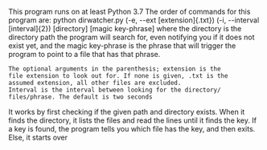 This program runs on at least Python 3.7
The order of commands for this program are:
python dirwatcher.py (-e, --ext [extension]{.txt}) (-i, --interval [interval]{2}) [directory] [magic key-phrase]
    where the directory is the directory path the program will
    search for, even notifying you if it does not exist yet,
    and the magic key-phrase is the phrase that will trigger the
    program to point to a file that has that phrase.

    The optional arguments in the parenthesis; extension is the 
    file extension to look out for. If none is given, .txt is the
    assumed extension, all other files are excluded.
    Interval is the interval between looking for the directory/
    files/phrase. The default is two seconds

It works by first checking if the given path and directory exists.
When it finds the directory, it lists the files and read the lines
until it finds the key. If a key is found, the program tells you which file has the key, and then exits. Else, it starts over
